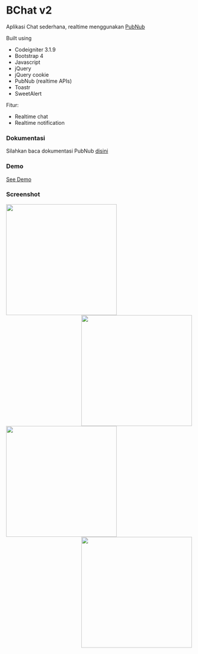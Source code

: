 # BChat v2

Aplikasi Chat sederhana, realtime menggunakan [PubNub](https://www.pubnub.com/) 

Built using
 - Codeigniter 3.1.9
 - Bootstrap 4
- Javascript
 - jQuery
 - jQuery cookie
 - PubNub (realtime APIs)
 - Toastr
 - SweetAlert

Fitur:
- Realtime chat
- Realtime notification

### Dokumentasi
Silahkan baca dokumentasi PubNub [disini](https://www.pubnub.com/docs/web-javascript/pubnub-javascript-sdk)

### Demo
[See Demo](https://chat2.bayyu.net)

### Screenshot
<img align="left" width="300" src="https://image.ibb.co/gNcn6d/chat2_bayyu_net_i_Phone_6_7_8_Plus_7.png">

<img align="right" width="300" src="https://image.ibb.co/bPh9Ky/chat2_bayyu_net_i_Phone_6_7_8_Plus.png">

<img align="left" width="300" src="https://image.ibb.co/hDSvRd/chat2_bayyu_net_i_Phone_6_7_8_Plus_6.png">

<img align="right" width="300" src="https://image.ibb.co/f1Jiey/chat2_bayyu_net_i_Phone_6_7_8_Plus_1.png">